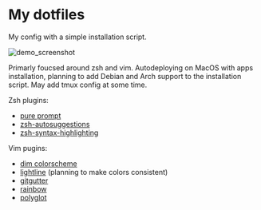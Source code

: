 # My dotfiles
My config with a simple installation script.

![demo_screenshot](https://i.imgur.com/rtDYe2k.png)

Primarly foucsed around zsh and vim.
Autodeploying on MacOS with apps installation, planning to add Debian and Arch support to the installation script.
May add tmux config at some time.

Zsh plugins:
  * [pure prompt](https://github.com/sindresorhus/pure)
  * [zsh-autosuggestions](https://github.com/zsh-users/zsh-autosuggestions)
  * [zsh-syntax-highlighting](https://github.com/zsh-users/zsh-syntax-highlighting)

Vim pugins:
  * [dim colorscheme](https://github.com/jeffkreeftmeijer/vim-dim)
  * [lightline](https://github.com/itchyny/lightline.vim) (planning to make colors consistent)
  * [gitgutter](https://github.com/airblade/vim-gitgutter)
  * [rainbow](https://github.com/luochen1990/rainbow)
  * [polyglot](https://github.com/sheerun/vim-polyglot)
